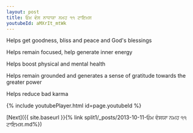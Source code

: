 ```yaml
---
layout: post
title: ਓਮ ਵੰਸ ਨਾਧਾਯਾ ਨਮਹ ੧੧ ਟਾਇਮਸ
youtubeId: aMXrIt_mtWk
---
```

 
 
Helps get goodness, bliss and peace and God's blessings
 
Helps remain focused, help generate inner energy 
 
Helps boost physical and mental health 
 
Helps remain grounded and generates a sense of gratitude towards the greater power 
 
Helps reduce bad karma
 
 
 
 


{% include youtubePlayer.html id=page.youtubeId %}
 
[Next]({{ site.baseurl }}{% link  split1/_posts/2013-10-11-ਓਮ ਵੰਸਯਾ ਨਮਹ ੧੧ ਟਾਇਮਸ.md%})
 
